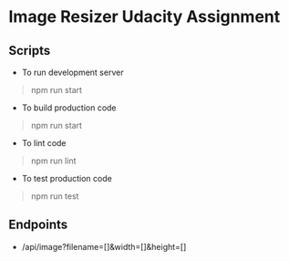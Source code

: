 # Image Resizer Udacity Assignment

## Scripts
* To run development server 
> npm run start

* To build production code
> npm run start

* To lint code
> npm run lint

* To test production code
> npm run test

## Endpoints
* /api/image?filename=[]&width=[]&height=[]

